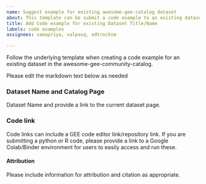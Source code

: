 ```yaml
---
name: Suggest example for existing awesome-gee-catalog dataset
about: This template can be submit a code example to an existing dataset in the catalog
title: Add Code example for existing Dataset Title/Name
labels: code examples
assignees: samapriya, valpasq, edtrochim

---
```


Follow the underlying template when creating a code example for an existing dataset in the awesome-gee-community-catalog.

Please edit the markdown text below as needed

### Dataset Name and Catalog Page
Dataset Name and provide a link to the current dataset page.

### Code link
Code links can include a GEE code editor link/repository link. If you are submitting a python or R code, please provide a link to a Google Colab/Binder environment for users to easily access and run these.

#### Attribution
Please include information for attribution and citation as appropriate.
